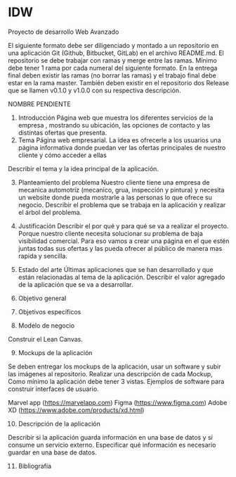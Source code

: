 # IDW

Proyecto de desarrollo Web Avanzado
 
El siguiente formato debe ser diligenciado y montado a un repositorio en una aplicación Git (Github, Bitbucket, GitLab) en el archivo README.md. El repositorio se debe trabajar con ramas y merge entre las ramas. Mínimo debe tener 1 rama por cada numeral del siguiente formato.
En la entrega final deben existir las ramas (no borrar las ramas) y el trabajo final debe estar en la rama master.
También deben existir en el repositorio dos Release que se llamen v0.1.0 y v1.0.0 con su respectiva descripción.
 
NOMBRE PENDIENTE
 
1.	Introducción
Página web que muestra los diferentes servicios de la empresa , mostrando su ubicación, las opciones de contacto y las distintas ofertas que presenta.
2.	Tema
Página web empresarial.
La idea es ofrecerle a los usuarios una página informativa donde puedan ver las ofertas principales de nuestro cliente y cómo acceder a ellas
 
Describir el tema y la idea principal de la aplicación.
 
3.	Planteamiento del problema
Nuestro cliente tiene una empresa de mecanica automotriz (mecanico, grua, inspección y pintura) y necesita un website donde pueda mostrarle a las personas lo que ofrece su negocio.
Describir el problema que se trabaja en la aplicación y realizar el árbol del problema.
4.	Justificación
Describir el por qué y para qué se va a realizar el proyecto.
Porque nuestro cliente necesita solucionar su problema de baja visibilidad comercial. Para eso vamos a crear una página en el que estén juntas todas sus ofertas y las pueda ofrecer al público de manera mas rapida y sencilla.
 
5.	Estado del arte
Últimas aplicaciones que se han desarrollado y que están relacionadas al tema de la aplicación. Describir el valor agregado de la aplicación que se va a desarrollar.
 
6.	Objetivo general
 
7.    Objetivos específicos
 
 
 
8.    Modelo de negocio
 
Construir el Lean Canvas.
 
9.    Mockups de la aplicación
 
Se deben entregar los mockups de la aplicación, usar un software y subir las imágenes al repositorio.
Realizar una descripción de cada Mockup, Como mínimo la aplicación debe tener 3 vistas.
Ejemplos de software para construir interfaces de usuario.
 
Marvel app (https://marvelapp.com)
Figma (https://www.figma.com)
Adobe XD (https://www.adobe.com/products/xd.html)
 
10.   Descripción de la aplicación
 
Describir si la aplicación guarda información en una base de datos y si consume un servicio externo. Especificar qué información es necesario guardar en una base de datos.
 
11.   Bibliografía
